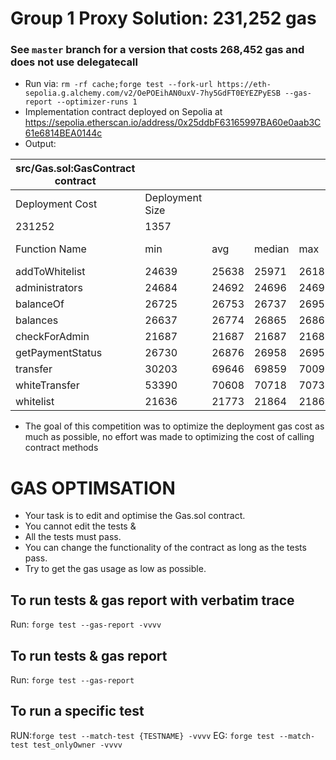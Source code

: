 # Group 1 Proxy Solution: 231,252 gas

### **See `master` branch for a version that costs 268,452 gas and does not use delegatecall**

- Run via: `rm -rf cache;forge test --fork-url https://eth-sepolia.g.alchemy.com/v2/OePOEihAN0uxV-7hy5GdFT0EYEZPyESB --gas-report --optimizer-runs 1`
- Implementation contract deployed on Sepolia at https://sepolia.etherscan.io/address/0x25ddbF63165997BA60e0aab3C61e6814BEA0144c
- Output:

| src/Gas.sol:GasContract contract |                 |       |        |       |         |
|----------------------------------|-----------------|-------|--------|-------|---------|
| Deployment Cost                  | Deployment Size |       |        |       |         |
| 231252                           | 1357            |       |        |       |         |
| Function Name                    | min             | avg   | median | max   | # calls |
| addToWhitelist                   | 24639           | 25638 | 25971  | 26187 | 2048    |
| administrators                   | 24684           | 24692 | 24696  | 24696 | 5       |
| balanceOf                        | 26725           | 26753 | 26737  | 26953 | 1793    |
| balances                         | 26637           | 26774 | 26865  | 26865 | 1024    |
| checkForAdmin                    | 21687           | 21687 | 21687  | 21687 | 1       |
| getPaymentStatus                 | 26730           | 26876 | 26958  | 26958 | 256     |
| transfer                         | 30203           | 69646 | 69859  | 70099 | 1024    |
| whiteTransfer                    | 53390           | 70608 | 70718  | 70730 | 768     |
| whitelist                        | 21636           | 21773 | 21864  | 21864 | 512     |

- The goal of this competition was to optimize the deployment gas cost as much as possible, no effort was made to
  optimizing the cost of calling contract methods

# GAS OPTIMSATION

- Your task is to edit and optimise the Gas.sol contract.
- You cannot edit the tests &
- All the tests must pass.
- You can change the functionality of the contract as long as the tests pass.
- Try to get the gas usage as low as possible.

## To run tests & gas report with verbatim trace

Run: `forge test --gas-report -vvvv`

## To run tests & gas report

Run: `forge test --gas-report`

## To run a specific test

RUN:`forge test --match-test {TESTNAME} -vvvv`
EG: `forge test --match-test test_onlyOwner -vvvv`
